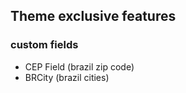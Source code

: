 ## Theme exclusive features

### custom fields
* CEP Field (brazil zip code)
* BRCity (brazil cities)
